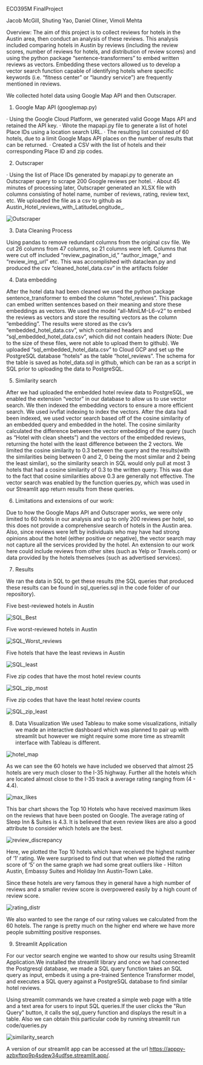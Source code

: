ECO395M FinalProject

Jacob McGill, Shuting Yao, Daniel Oliner, Vimoli Mehta

Overview: The aim of this project is to collect reviews for hotels in the Austin area, then conduct an analysis of these reviews. This analysis included comparing hotels in Austin by reviews (including the review scores, number of reviews for hotels, and distribution of review scores) and using the python package “sentence-transformers” to embed written reviews as vectors. Embedding these vectors allowed us to develop a vector search function capable of identifying hotels where specific keywords (i.e. “fitness center” or “laundry service”) are frequently mentioned in reviews.

We collected hotel data using Google Map API and then Outscraper.
 
1. Google Map API (googlemap.py)
 
·  	Using the Google Cloud Platform, we generated valid Googe Maps API and retained the API key.
·  	Wrote the mapapi.py file to generate a list of hotel Place IDs using a location search URL.
·  	The resulting list consisted of 60 hotels, due to a limit Google Maps API places on the number of results that can be returned.
·  	Created a CSV with the list of hotels and their corresponding Place ID and zip codes.
 
2. Outscraper
 
·  	Using the list of Place IDs generated by mapapi.py to generate an Outscraper query to scrape 200 Google reviews per hotel.
·  	About 45 minutes of processing later, Outscraper generated an XLSX file with columns consisting of hotel name, number of reviews, rating, review text, etc. We uploaded the file as a csv to   github as Austin_Hotel_reviews_with_LatitudeLongitude_.

![Outscraper](https://github.com/JacobMcGill/FinalProject-JSDV/assets/143020777/04069a51-b29f-4e34-a74c-ce53185a94f0)

3. Data Cleaning Process

Using pandas to remove redundant columns from the original csv file. We cut 26 columns from 47 columns, so 21 columns were left. Columns that were cut off included “review_pagination_id,” “author_image,” and “review_img_url” etc. This was accomplished with dataclean.py and produced the csv “cleaned_hotel_data.csv” in the artifacts folder

4. Data embedding

After the hotel data had been cleaned we used the python package sentence_transformer to embed the column “hotel_reviews”. This package can embed written sentences based on their meaning and store these embeddings as vectors. We used the model “all-MiniLM-L6-v2” to embed the reviews as vectors and store the resulting vectors as the column “embedding”. The results were stored as the csv’s “embedded_hotel_data.csv”, which contained headers and “sql_embedded_hotel_data.csv”, which did not contain headers (Note: Due to the size of these files, were not able to upload them to github).  We uploaded “sql_embedded_hotel_data.csv” to Cloud GCP and set up the PostgreSQL database “hotels” as the table “hotel_reviews”. The schema for the table is saved as hotel_data.sql in github, which can be ran as a script in SQL prior to uploading the data to PostgreSQL.  

5. Similarity search

After we had uploaded the embedded hotel review data to PostgreSQL, we enabled the extension “vector” in our database to allow us to use vector search.  We then indexed the embedding vectors to ensure a more efficient search. We used ivvflat indexing to index the vectors. After the data had been indexed, we used vector search based off of the cosine similarity of an embedded query and embedded in the hotel. The cosine similarity calculated the difference between the vector embedding of the query (such as “Hotel with clean sheets”) and the vectors of the embedded reviews, returning the hotel with the least difference between the 2 vectors. We limited the cosine similarity to 0.3 between the query and the results(with the similarities being between 0 and 2, 0 being the most similar and 2 being the least similar), so the similarity search in SQL would only pull at most 3 hotels that had a cosine similarity of 0.3 to the written query. This was due to the fact that cosine similarities above 0.3 are generally not effective. The vector search was enabled by the function queries.py, which was used in our Streamlit app return results from these queries.

6. Limitations and extensions of our work:

Due to how the Google Maps API and Outscraper works, we were only limited to 60 hotels in our analysis and up to only 200 reviews per hotel, so this does not provide a comprehensive search of hotels in the Austin area. Also, since reviews were left by individuals who may have had strong opinions about the hotel (either positive or negative), the vector search may not capture all the services provided by the hotel. An extension to our work here could include reviews from other sites (such as Yelp or Travels.com) or data provided by the hotels themselves (such as advertised services).

7. Results

We ran the data in SQL to get these results (the SQL queries that produced these results can be found in sql_queries.sql in the code folder of our repository).


Five best-reviewed hotels in Austin

![SQL_Best](https://github.com/JacobMcGill/FinalProject-JSDV/assets/143020777/0e69a868-ab1b-4eed-8c07-5abf0f29d6ac)

Five worst-reviewed hotels in Austin

![SQL_Worst_reviews](https://github.com/JacobMcGill/FinalProject-JSDV/assets/143020777/09cb9745-adde-45af-ab84-3dbdf5e17637)

Five hotels that have the least reviews in Austin

![SQL_least](https://github.com/JacobMcGill/FinalProject-JSDV/assets/143020777/6e0d3880-3452-41de-9c88-2ba2a7874d2d)

Five zip codes that have the most hotel review counts

![SQL_zip_most](https://github.com/JacobMcGill/FinalProject-JSDV/assets/143020777/2d31a821-fceb-4cb5-be44-ce95e1cf7288)

Five zip codes that have the least hotel review counts

![SQL_zip_least](https://github.com/JacobMcGill/FinalProject-JSDV/assets/143020777/52108b48-2cd0-406a-afa1-e117f11854a1)

8. Data Visualization
We used Tableau to make some visualizations, initially we made an interactive dashboard which was planned to pair up with streamlit but however we might require some more time as streamlit interface with Tableau is different.

![hotel_map](https://github.com/JacobMcGill/FinalProject-JSDV/assets/143020777/3c7c74d1-160e-4cb1-bb23-e7d61f195f29)

As we can see the 60 hotels we have included we observed that almost 25 hotels are very much closer to the I-35 highway. Further all the hotels which are located almost close to the I-35 track a average rating ranging from (4 - 4.4).

![max_likes](https://github.com/JacobMcGill/FinalProject-JSDV/assets/143020777/94c3ba1f-c2d4-4577-8df9-3c4b542a26b6)

This bar chart shows the Top 10 Hotels who have received maximum likes on the reviews that have been posted on Google. The average rating of Sleep Inn & Suites is 4.3. It is believed that even review likes are also a good attribute to consider which hotels are the best. 

![review_discrepancy](https://github.com/JacobMcGill/FinalProject-JSDV/assets/143020777/1f45b85c-dcc3-4c3e-ae88-424cdd7ff1ee)

Here, we plotted the Top 10 hotels which have received the highest number of ‘1’ rating. We were surprised to find out that when we plotted the rating score of ‘5’ on the same graph we had some great outliers like - Hilton Austin, Embassy Suites and Holiday Inn Austin-Town Lake.

Since these hotels are very famous they in general have a high number of reviews and a smaller review score is overpowered easily by a high count of review score. 

![rating_distr](https://github.com/JacobMcGill/FinalProject-JSDV/assets/143020777/a471fa75-aabd-4a3b-aa7e-37b19a39b3dd)

We also wanted to see the range of our rating values we calculated from the 60 hotels. The range is pretty much on the higher end where we have more people submitting positive responses. 

9. Streamlit Application
   
For our vector search engine we wanted to show our results using Streamlit Application.We installed the streamlit library and once we had connected the Postgresql database, we made a SQL query function takes an SQL query as input, embeds it using a pre-trained Sentence Transformer model, and executes a SQL query against a PostgreSQL database to find similar hotel reviews.

Using streamlit commands we have created a simple web page with a title and a text area for users to input SQL queries.If the user clicks the "Run Query" button, it calls the sql_query function and displays the result in a table. Also we can obtain this particular code by running streamlit run code/queries.py

![similarity_search](https://github.com/JacobMcGill/FinalProject-JSDV/assets/143020777/32aa684b-4848-4c06-9ba1-8b4cfda5e9fb)

A version of our streamlit app can be accessed at the url https://apppy-azbxftpp9p4sdew34udfse.streamlit.app/.

